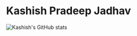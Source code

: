 # Kashish Pradeep Jadhav
<!---
KashishPJadhav/KashishPJadhav is a ✨ special ✨ repository because its `README.md` (this file) appears on your GitHub profile.
You can click the Preview link to take a look at your changes.
--->
![Kashish's GitHub stats](https://github-readme-stats.vercel.app/api?username=KashishPJadhav&show_icons=true&theme=transparent)
